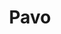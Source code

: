---
title: "Pavo"
hashtag: pavo
borders:
  - Apus
  - Ara
  - Indus
  - Octans
  - Telescopium
tags:
  - Peacock
  - Constellation
---